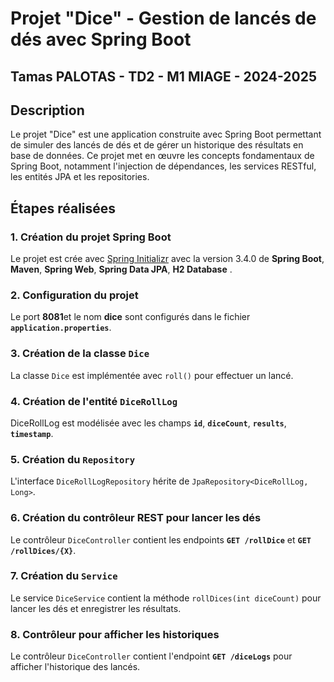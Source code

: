 # Projet "Dice" - Gestion de lancés de dés avec Spring Boot

## Tamas PALOTAS - TD2 - M1 MIAGE - 2024-2025

## Description
Le projet "Dice" est une application construite avec Spring Boot permettant de simuler des lancés de dés et de gérer un historique des résultats en base de données. Ce projet met en œuvre les concepts fondamentaux de Spring Boot, notamment l'injection de dépendances, les services RESTful, les entités JPA et les repositories.


## Étapes réalisées
### 1. Création du projet Spring Boot
Le projet est crée avec [Spring Initializr](https://start.spring.io/) avec la version 3.4.0 de **Spring Boot**, **Maven**, **Spring Web**, **Spring Data JPA**, **H2 Database** .

### 2. Configuration du projet
Le port **8081**et le nom **dice** sont configurés dans le fichier **`application.properties`**.

### 3. Création de la classe `Dice`
La classe `Dice` est implémentée avec `roll()` pour effectuer un lancé.

### 4. Création de l'entité `DiceRollLog`
DiceRollLog est modélisée avec les champs **`id`**, **`diceCount`**, **`results`**, **`timestamp`**.

### 5. Création du `Repository`
L'interface `DiceRollLogRepository` hérite de `JpaRepository<DiceRollLog, Long>`.

### 6. Création du contrôleur REST pour lancer les dés
Le contrôleur `DiceController` contient les endpoints **`GET /rollDice`** et **`GET /rollDices/{X}`**.

### 7. Création du `Service`
Le service `DiceService` contient la méthode `rollDices(int diceCount)` pour lancer les dés et enregistrer les résultats.

### 8. Contrôleur pour afficher les historiques
Le contrôleur `DiceController` contient l'endpoint **`GET /diceLogs`** pour afficher l'historique des lancés.

